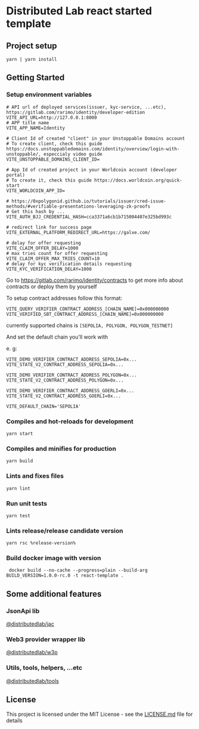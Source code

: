 # Distributed Lab react started template

## Project setup
```
yarn | yarn install
```

## Getting Started

### Setup environment variables
```dotenv
# API url of deployed services(issuer, kyc-service, ...etc), https://gitlab.com/rarimo/identity/developer-edition
VITE_API_URL=http://127.0.0.1:8000
# APP title name
VITE_APP_NAME=Identity

# Client Id of created "client" in your Unstoppable Domains account
# To create client, check this guide https://docs.unstoppabledomains.com/identity/overview/login-with-unstoppable/, especcialy video guide
VITE_UNSTOPPABLE_DOMAINS_CLIENT_ID=

# App Id of created project in your Worldcoin account (developer portal)
# To create it, check this guide https://docs.worldcoin.org/quick-start
VITE_WORLDCOIN_APP_ID=

# https://0xpolygonid.github.io/tutorials/issuer/cred-issue-methods/#verifiable-presentations-leveraging-zk-proofs
# Get this hash by ...
VITE_AUTH_BJJ_CREDENTIAL_HASH=cca3371a6cb1b715004407e325bd993c

# redirect link for success page
VITE_EXTERNAL_PLATFORM_REDIRECT_URL=https://galxe.com/

# delay for offer requesting
VITE_CLAIM_OFFER_DELAY=1000
# max tries count for offer requesting
VITE_CLAIM_OFFER_MAX_TRIES_COUNT=10
# delay for kyc verification details requesting
VITE_KYC_VERIFICATION_DELAY=1000

```

Go to https://gitlab.com/rarimo/identity/contracts to get more info about contracts or deploy them by yourself

To setup contract addresses follow this format:
```dotenv
VITE_QUERY_VERIFIER_CONTRACT_ADDRESS_[CHAIN_NAME]=0x000000000
VITE_VERIFIED_SBT_CONTRACT_ADDRESS_[CHAIN_NAME]=0x000000000
```

currently supported chains is ```[SEPOLIA, POLYGON, POLYGON_TESTNET]```

And set the default chain you'll work with

e. g:
```dotenv
VITE_DEMO_VERIFIER_CONTRACT_ADDRESS_SEPOLIA=0x...
VITE_STATE_V2_CONTRACT_ADDRESS_SEPOLIA=0x...

VITE_DEMO_VERIFIER_CONTRACT_ADDRESS_POLYGON=0x...
VITE_STATE_V2_CONTRACT_ADDRESS_POLYGON=0x...

VITE_DEMO_VERIFIER_CONTRACT_ADDRESS_GOERLI=0x...
VITE_STATE_V2_CONTRACT_ADDRESS_GOERLI=0x...

VITE_DEFAULT_CHAIN='SEPOLIA'
```

### Compiles and hot-reloads for development
```
yarn start
```

### Compiles and minifies for production
```
yarn build
```

### Lints and fixes files
```
yarn lint
```

### Run unit tests
```
yarn test
```

### Lints release/release candidate version
```
yarn rsc %release-version%
```

### Build docker image with version
```
 docker build --no-cache --progress=plain --build-arg BUILD_VERSION=1.0.0-rc.0 -t react-template .
```

## Some additional features

### JsonApi lib

[@distributedlab/jac](https://distributed-lab.github.io/web-kit/modules/_distributedlab_jac.html)

### Web3 provider wrapper lib

[@distributedlab/w3p](https://distributed-lab.github.io/web-kit/modules/_distributedlab_w3p.html)

### Utils, tools, helpers, ...etc

[@distributedlab/tools](https://distributed-lab.github.io/web-kit/modules/_distributedlab_tools.html)

## License

This project is licensed under the MIT License - see the [LICENSE.md](./LICENSE) file for details
